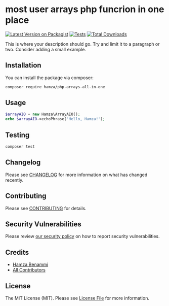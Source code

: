 # most user arrays php funcrion in one place

[![Latest Version on Packagist](https://img.shields.io/packagist/v/hamza/php-arrays-all-in-one.svg?style=flat-square)](https://packagist.org/packages/hamza/php-arrays-all-in-one)
[![Tests](https://github.com/hamza/php-arrays-all-in-one/actions/workflows/run-tests.yml/badge.svg?branch=main)](https://github.com/hamza/php-arrays-all-in-one/actions/workflows/run-tests.yml)
[![Total Downloads](https://img.shields.io/packagist/dt/hamza/php-arrays-all-in-one.svg?style=flat-square)](https://packagist.org/packages/hamza/php-arrays-all-in-one)

This is where your description should go. Try and limit it to a paragraph or two. Consider adding a small example.


## Installation

You can install the package via composer:

```bash
composer require hamza/php-arrays-all-in-one
```

## Usage

```php
$arrayAIO = new Hamza\ArrayAIO();
echo $arrayAIO->echoPhrase('Hello, Hamza!');
```

## Testing

```bash
composer test
```

## Changelog

Please see [CHANGELOG](CHANGELOG.md) for more information on what has changed recently.

## Contributing

Please see [CONTRIBUTING](https://github.com/spatie/.github/blob/main/CONTRIBUTING.md) for details.

## Security Vulnerabilities

Please review [our security policy](../../security/policy) on how to report security vulnerabilities.

## Credits

- [Hamza Benammi](https://github.com/benammi)
- [All Contributors](../../contributors)

## License

The MIT License (MIT). Please see [License File](LICENSE.md) for more information.

